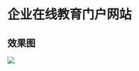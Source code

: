 # 企业在线教育门户网站

## 效果图

![](E:\Users\workspace-git\demo-webpage\EnterpriseEducationPortal\assets\01-01.png)